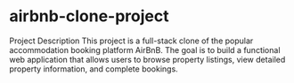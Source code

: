 # airbnb-clone-project
Project Description This project is a full-stack clone of the popular accommodation booking platform AirBnB. The goal is to build a functional web application that allows users to browse property listings, view detailed property information, and complete bookings.

